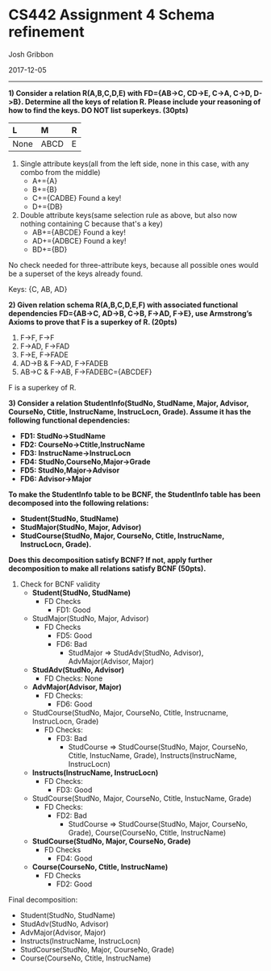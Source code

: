 # CS442 Assignment 4 Schema refinement
Josh Gribbon

2017-12-05

---

**1) Consider a relation R(A,B,C,D,E) with FD={AB->C, CD->E, C->A, C->D, D->B}. Determine all the keys of relation R. Please include your reasoning of how to find the keys. DO NOT list superkeys. (30pts)**

|L|M|R|
|:--|:--|:--|
|None|ABCD|E|

1. Single attribute keys(all from the left side, none in this case, with any combo from the middle)
    * A+={A}
    * B+={B}
    * C+={CADBE} Found a key!
    * D+={DB}
2. Double attribute keys(same selection rule as above, but also now nothing containing C because that's a key)
    * AB+={ABCDE} Found a key!
    * AD+={ADBCE} Found a key!
    * BD+={BD}

No check needed for three-attribute keys, because all possible ones would be a superset of the keys already found.

Keys: {C, AB, AD}

**2) Given relation schema R(A,B,C,D,E,F) with associated functional dependencies FD={AB->C, AD->B, C->B, F->AD, F->E}, use Armstrong’s Axioms to prove that F is a superkey of R. (20pts)**

1. F->F, F->F
2. F->AD, F->FAD
3. F->E, F->FADE
4. AD->B & F->AD, F->FADEB
5. AB->C & F->AB, F->FADEBC={ABCDEF}

F is a superkey of R.


**3) Consider a relation StudentInfo(StudNo, StudName, Major, Advisor, CourseNo, Ctitle, InstrucName, InstrucLocn, Grade). Assume it has the following functional dependencies:**
* **FD1: StudNo->StudName**
* **FD2: CourseNo->Ctitle,InstrucName**
* **FD3: InstrucName->InstrucLocn**
* **FD4: StudNo,CourseNo,Major->Grade**
* **FD5: StudNo,Major->Advisor**
* **FD6: Advisor->Major**

**To make the StudentInfo table to be BCNF, the StudentInfo table has been decomposed into the following relations:**
* **Student(StudNo, StudName)**
* **StudMajor(StudNo, Major, Advisor)**
* **StudCourse(StudNo, Major, CourseNo, Ctitle, InstrucName, InstrucLocn, Grade).**

**Does this decomposition satisfy BCNF? If not, apply further decomposition to make all relations satisfy BCNF (50pts).**

1. Check for BCNF validity
    * **Student(StudNo, StudName)**
        * FD Checks
            * FD1: Good
    * StudMajor(StudNo, Major, Advisor)
        * FD Checks
            * FD5: Good
            * FD6: Bad
                * StudMajor => StudAdv(StudNo, Advisor), AdvMajor(Advisor, Major)
    * **StudAdv(StudNo, Advisor)**
        * FD Checks: None
    * **AdvMajor(Advisor, Major)**
        * FD Checks:
            * FD6: Good
    * StudCourse(StudNo, Major, CourseNo, Ctitle, Instrucname, InstrucLocn, Grade)
        * FD Checks:
            * FD3: Bad
                * StudCourse => StudCourse(StudNo, Major, CourseNo, Ctitle, InstucName, Grade), Instructs(InstrucName, InstrucLocn)
    * **Instructs(InstrucName, InstrucLocn)**
        * FD Checks:
            * FD3: Good
    * StudCourse(StudNo, Major, CourseNo, Ctitle, InstucName, Grade)
        * FD Checks:
            * FD2: Bad
                * StudCourse => StudCourse(StudNo, Major, CourseNo, Grade), Course(CourseNo, Ctitle, InstrucName)
    * **StudCourse(StudNo, Major, CourseNo, Grade)**
        * FD Checks
            * FD4: Good
    * **Course(CourseNo, Ctitle, InstrucName)**
        * FD Checks
            * FD2: Good

Final decomposition:
* Student(StudNo, StudName)
* StudAdv(StudNo, Advisor)
* AdvMajor(Advisor, Major)
* Instructs(InstrucName, InstrucLocn)
* StudCourse(StudNo, Major, CourseNo, Grade)
* Course(CourseNo, Ctitle, InstrucName)
